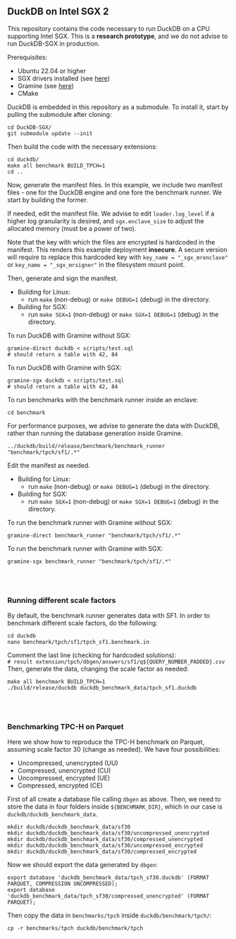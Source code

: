 ## DuckDB on Intel SGX 2

This repository contains the code necessary to run DuckDB on a CPU supporting Intel SGX. This is a **research prototype**, and we do not advise to run DuckDB-SGX in production. 

Prerequisites:

* Ubuntu 22.04 or higher
* SGX drivers installed (see [here](https://github.com/intel/linux-sgx))
* Gramine (see [here](https://gramine.readthedocs.io/en/latest/installation.html))
* CMake

DuckDB is embedded in this repository as a submodule. To install it, start by pulling the submodule after cloning:

```shell
cd DuckDB-SGX/
git submodule update --init
```

Then build the code with the necessary extensions:

```shell
cd duckdb/
make all benchmark BUILD_TPCH=1
cd ..
```

Now, generate the manifest files. In this example, we include two manifest files - one for the DuckDB engine and one fore the benchmark runner. We start by building the former.

If needed, edit the manifest file. We advise to edit `loader.log_level` if a higher log granularity is desired, and `sgx.enclave_size` to adjust the allocated memory (must be a power of two). 

Note that the key with which the files are encrypted is hardcoded in the manifest. This renders this example deployment **insecure**. A secure version will require to replace this hardcoded key with `key_name = "_sgx_mrenclave"` or `key_name = "_sgx_mrsigner"` in the filesystem mount point. 

Then, generate and sign the manifest.

* Building for Linux: 
  * run `make` (non-debug) or `make DEBUG=1` (debug) in the directory.
* Building for SGX: 
  * run `make SGX=1` (non-debug) or `make SGX=1 DEBUG=1` (debug) in the directory.

To run DuckDB with Gramine without SGX:

```shell
gramine-direct duckdb < scripts/test.sql
# should return a table with 42, 84
```

To run DuckDB with Gramine with SGX:

```shell
gramine-sgx duckdb < scripts/test.sql
# should return a table with 42, 84
```

To run benchmarks with the benchmark runner inside an enclave:

```shell
cd benchmark
```

For performance purposes, we advise to generate the data with DuckDB, rather than running the database generation inside Gramine.

```shell
../duckdb/build/release/benchmark/benchmark_runner "benchmark/tpch/sf1/.*"
```

Edit the manifest as needed.

* Building for Linux: 
  * run `make` (non-debug) or `make DEBUG=1` (debug) in the directory.
* Building for SGX: 
  * run `make SGX=1` (non-debug) or `make SGX=1 DEBUG=1` (debug) in the directory.

To run the benchmark runner with Gramine without SGX:

```shell
gramine-direct benchmark_runner "benchmark/tpch/sf1/.*"
```

To run the benchmark runner with Gramine with SGX:

```shell
gramine-sgx benchmark_runner "benchmark/tpch/sf1/.*"
```
<br/><br/>
### Running different scale factors
By default, the benchmark runner generates data with SF1. In order to benchmark different scale factors, do the following:
```shell
cd duckdb
nano benchmark/tpch/sf1/tpch_sf1.benchmark.in
```
Comment the last line (checking for hardcoded solutions): \
`# result extension/tpch/dbgen/answers/sf1/q${QUERY_NUMBER_PADDED}.csv`\
Then, generate the data, changing the scale factor as needed:
```shell
make all benchmark BUILD_TPCH=1
./build/release/duckdb duckdb_benchmark_data/tpch_sf1.duckdb
```

<br/><br/>
### Benchmarking TPC-H on Parquet
Here we show how to reproduce the TPC-H benchmark on Parquet, assuming scale factor 30 (change as needed). We have four possibilities:
* Uncompressed, unencrypted (UU)
* Compressed, unencrypted (CU)
* Uncompressed, encrypted (UE)
* Compressed, encrypted (CE)

First of all create a database file calling `dbgen` as above. Then, we need to store the data in four folders inside `${BENCHMARK_DIR}`, which in our case is `duckdb/duckdb_benchmark_data`.
```
mkdir duckdb/duckdb_benchmark_data/sf30
mkdir duckdb/duckdb_benchmark_data/sf30/uncompressed_unencrypted
mkdir duckdb/duckdb_benchmark_data/sf30/compressed_unencrypted
mkdir duckdb/duckdb_benchmark_data/sf30/uncompressed_encrypted
mkdir duckdb/duckdb_benchmark_data/sf30/compressed_encrypted
```
Now we should export the data generated by `dbgen`:
```
export database 'duckdb_benchmark_data/tpch_sf30.duckdb' (FORMAT PARQUET, COMPRESSION UNCOMPRESSED);
export database 'duckdb_benchmark_data/tpch_sf30/compressed_unencrypted' (FORMAT PARQUET);
```
Then copy the data in `benchmarks/tpch` inside `duckdb/benchmark/tpch/`:
```
cp -r benchmarks/tpch duckdb/benchmark/tpch
```
